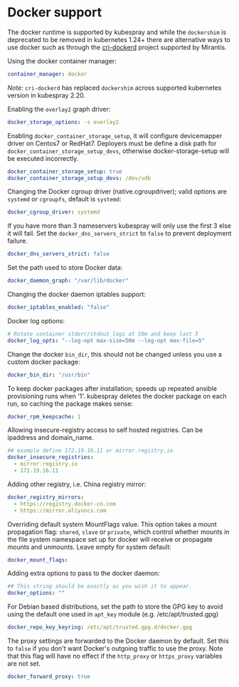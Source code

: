 # Docker support

The docker runtime is supported by kubespray and while the `dockershim` is deprecated to be removed in kubernetes 1.24+ there are alternative ways to use docker such as through the [cri-dockerd](https://github.com/Mirantis/cri-dockerd) project supported by Mirantis.

Using the docker container manager:

```yaml
container_manager: docker
```

*Note:* `cri-dockerd` has replaced `dockershim` across supported kubernetes version in kubespray 2.20.

Enabling the `overlay2` graph driver:

```yaml
docker_storage_options: -s overlay2
```

Enabling `docker_container_storage_setup`, it will configure devicemapper driver on Centos7 or RedHat7.
Deployers must be define a disk path for `docker_container_storage_setup_devs`, otherwise docker-storage-setup will be executed incorrectly.

```yaml
docker_container_storage_setup: true
docker_container_storage_setup_devs: /dev/vdb
```

Changing the Docker cgroup driver (native.cgroupdriver); valid options are `systemd` or `cgroupfs`, default is `systemd`:

```yaml
docker_cgroup_driver: systemd
```

If you have more than 3 nameservers kubespray will only use the first 3 else it will fail. Set the `docker_dns_servers_strict` to `false` to prevent deployment failure.

```yaml
docker_dns_servers_strict: false
```

Set the path used to store Docker data:

```yaml
docker_daemon_graph: "/var/lib/docker"
```

Changing the docker daemon iptables support:

```yaml
docker_iptables_enabled: "false"
```

Docker log options:

```yaml
# Rotate container stderr/stdout logs at 50m and keep last 5
docker_log_opts: "--log-opt max-size=50m --log-opt max-file=5"
```

Change the docker `bin_dir`, this should not be changed unless you use a custom docker package:

```yaml
docker_bin_dir: "/usr/bin"
```

To keep docker packages after installation; speeds up repeated ansible provisioning runs when '1'.
kubespray deletes the docker package on each run, so caching the package makes sense:

```yaml
docker_rpm_keepcache: 1
```

Allowing insecure-registry access to self hosted registries. Can be ipaddress and domain_name.

```yaml
## example define 172.19.16.11 or mirror.registry.io
docker_insecure_registries:
  - mirror.registry.io
  - 172.19.16.11
```

Adding other registry, i.e. China registry mirror:

```yaml
docker_registry_mirrors:
  - https://registry.docker-cn.com
  - https://mirror.aliyuncs.com
```

Overriding default system MountFlags value. This option takes a mount propagation flag: `shared`, `slave` or `private`, which control whether mounts in the file system namespace set up for docker will receive or propagate mounts and unmounts. Leave empty for system default:

```yaml
docker_mount_flags:
```

Adding extra options to pass to the docker daemon:

```yaml
## This string should be exactly as you wish it to appear.
docker_options: ""
```

For Debian based distributions, set the path to store the GPG key to avoid using the default one used in `apt_key` module (e.g. /etc/apt/trusted.gpg)

```yaml
docker_repo_key_keyring: /etc/apt/trusted.gpg.d/docker.gpg
```

The proxy settings are forwarded to the Docker daemon by default. Set this to `false` if you don't want Docker's outgoing traffic to use the proxy. Note that this flag will have no effect if the `http_proxy` or `https_proxy` variables are not set.

```yaml
docker_forward_proxy: true
```
